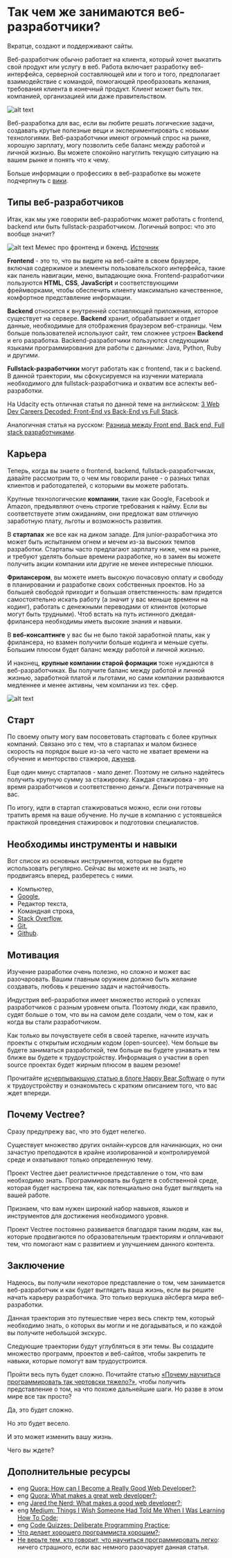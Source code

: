 # Так чем же занимаются веб-разработчики?

Вкратце, создают и поддерживают сайты.

Веб-разработчик обычно работает на клиента, который хочет выкатить свой продукт или услугу в веб. Работа включает разработку веб-интерфейса, серверной составляющей или и того и того, предполагает взаимодействие с командой, помогающей преобразовать желания, требования клиента в конечный продукт. Клиент может быть тех. компанией, организацией или даже правительством.

![alt text](https://user-images.githubusercontent.com/4215285/55289854-8f11ee80-53d4-11e9-9a47-ef8a80e53df8.jpeg)

Веб-разработка для вас, если вы любите решать логические задачи, создавать крутые полезные вещи и экспериментировать с новыми технологиями. Веб-разработчики имеют огромный спрос на рынке, хорошую зарплату, могу позволить себе баланс между работой и личной жизнью. Вы можете спокойно нагуглить текущую ситуацию на вашем рынке и понять что к чему.

Больше информации о профессиях в веб-разработке вы можете подчерпнуть с [вики](https://ru.wikipedia.org/wiki/%D0%92%D0%B5%D0%B1-%D1%80%D0%B0%D0%B7%D1%80%D0%B0%D0%B1%D0%BE%D1%82%D0%BA%D0%B0).

## Типы веб-разработчиков

Итак, как мы уже говорили веб-разработчик может работать с frontend, backend или быть fullstack-разработчиком. Логичный вопрос: что это вообще значит?

![alt text](https://user-images.githubusercontent.com/4215285/55289904-0c3d6380-53d5-11e9-9996-3f64cbf5e4a7.png)
<span className="text-center">Мемес про фронтенд и бэкенд. [Источник](https://www.optimisthub.com/up/frontend-nedir.png?roistat_visit=7087046)</span>

**Frontend** - это то, что вы видите на веб-сайте в своем браузере, включая содержимое и элементы пользовательского интерфейса, такие как панель навигации, меню, выпадающие окна. Frontend-разработчики пользуются **HTML**, **CSS**, **JavaScript** и соответствующими фреймворками, чтобы обеспечить клиенту максимально качественное, комфортное представление информации.

**Backend** относится к внутренней составляющей приложения, которое существует на сервере. **Backend** хранит, обрабатывает и отдает данные, необходимые для отображения браузером веб-страницы. Чем больше пользователей используют сайт, тем сложнее устроен **Backend** и его разработка. Backend-разработчики пользуются следующими языками программирования для работы с данными: Java, Python, Ruby и другими.

**Fullstack-разработчики** могут работать как с frontend, так и с backend. В данной траектории, мы сфокусируемся на изучении материала необходимого для fullstack-разработчика и охватим все аспекты веб-разработки.

На Udacity есть отличная статья по данной теме <span class="btn-fill btn btn-xs btn-success">на английском</span>: [3 Web Dev Careers Decoded: Front-End vs Back-End vs Full Stack](http://blog.udacity.com/2014/12/front-end-vs-back-end-vs-full-stack-web-developers.html).

Аналогичная статья <span class="btn-fill btn btn-xs btn-warning">на русском</span>: [Разница между Front end, Back end, Full stack разработчиками](https://www.itrecruiter.ru/blog/difference).

## Карьера

Теперь, когда вы знаете о frontend, backend, fullstack-разработчиках, давайте рассмотрим то, о чем мы говорили ранее - о разных типах клиентов и работодателей, с которыми вы можете работать.

Крупные технологические **компании**, такие как Google, Facebook и Amazon, предъявляют очень строгие требования к найму. Если вы соответствуете этим ожиданиям, они предложат вам отличную заработную плату, льготы и возможность развития.

В **стартапах** же все как на диком западе. Для junior-разработчика это может быть испытанием огнем и мечем из-за высоких темпов разработки. Стартапы часто предлагают зарплату ниже, чем на рынке, и требуют уделять больше времени разработке, но в замен вы можете получить акции компании или другие не менее интересные плюшки.

**Фрилансером**, вы можете иметь высокую почасовую оплату и свободу в планировании и разработке своих собственных проектов. Но за большей свободой приходит и большая ответственность: вам придется самостоятельно искать работу (а значит у вас меньше времени на кодинг), работать с денежными переводами от клиентов (которые могут быть трудными). Чтоб встать на путь истинного джедая-фрилансера необходимы иметь высокие знания и навыки.

В **веб-консалтинге** у вас бы не было такой заработной платы, как у фрилансера, но взамен получили больше кодинга и меньше суеты. Большим плюсом будет баланс между работой и личной жизнью.

И наконец, **крупные компании старой формации** тоже нуждаются в веб-разработчиках. Вы получите баланс между работой и личной жизнью, заработной платой и льготами, но сами компании развиваются медленнее и менее активны, чем компании из тех. сфер.

![alt text](https://user-images.githubusercontent.com/4215285/55292594-7403a680-53f5-11e9-8133-20517df559ac.jpeg)

## Старт

По своему опыту могу вам посоветовать стартовать с более крупных компаний. Связано это с тем, что в стартапах и малом бизнесе скорость на порядок выше из-за чего часто не хватает времени на обучение и менторство стажеров, [джунов](https://habr.com/ru/post/201654/). 

Еще один минус стартапаов - мало денег. Поэтому не сильно надейтесь получить крупную сумму за стажировку. Каждая стажировка - это время разработчиков и соответственно деньги. Деньги потраченные на вас.

По итогу, идти в стартап стажироваться можно, если они готовы тратить время на ваше обучение. Но лучше в компанию с устоявшейся практикой проведения стажировок и подготовки специалистов.

## Необходимы инструменты и навыки

Вот список из основных инструментов, которые вы будете использовать регулярно. Сейчас вы можете их не знать, но продвигаясь вперед, разберетесь с ними.

- Компьютер,
- [Google](https://www.google.com/),
- Редактор текста,
- Командная строка,
- [Stack Overflow](http://stackoverflow.com/),
- [Git](https://git-scm.com/book/ru/v2),
- [Github](https://github.com/).

## Мотивация

Изучение разработки очень полезно, но сложно и может вас разочаровать. Вашим главным оружием должно быть желание создавать, любовь к решению задач и настойчивость.

Индустрия веб-разработки имеет множество историй о успехах разработчиков с разным уровнем опыта. Поэтому люди, как правило, судят больше о том, что вы на самом деле создали, чем о том, как и когда вы стали разработчиком.

Как только вы почувствуете себя в своей тарелке, начните изучать проекты с открытым исходным кодом (open-sourcee). Чем больше вы будете заниматься разработкой, тем больше вы будете узнавать и тем ближе вы будете к трудоустройству. Информация о участии в open source проектах будет жирным плюсом в вашем резюме!

Прочитайте [исчерпывающую статью в блоге Happy Bear Software](https://www.happybearsoftware.com/how-to-get-a-programmer-job) о пути к трудоустройству и ознакомьтесь с кратким описанием того, что вас ждет впереди.

## Почему Vectree?

Сразу предупрежу вас, что это будет нелегко.

Существует множество других онлайн-курсов для начинающих, но они зачастую преподаются в крайне изолированной и контролируемой среде и охватывают только определенную тему.

Проект Vectree дает реалистичное представление о том, что вам необходимо знать. Программировать вы будете в собственной среде, которая будет настроена так, как потенциально она будет выглядеть на вашей работе.

Признаем, что вам нужен широкий набор навыков, языков и инструментов для достижения необходимого уровня.

Проект Vectree постоянно развивается благодаря таким людям, как вы, которые продвигаются по образовательным траекториям и оплачивают тем, что помогают нам с развитием и улучшением данного контента.

## Заключение

Надеюсь, вы получили некоторое представление о том, чем занимается веб-разработчик и как будет выглядеть ваша жизнь, если вы решите начать карьеру разработчика. Это только верхушка айсберга мира веб-разработки.

Данная траектория это путешествие через весь спектр тем, который необходимо знать, о которых вы могли и не догадываться, и по каждой вы получите небольшой экскурс.

Следующие траектории будут углубляться в эти темы. Вы создадите множество программ, проектов и веб-сайтов, чтобы закрепить те навыки, которые помогут вам трудоустроится.

Пройти весь путь будет сложно. Почитайте статью [«Почему научиться программировать так чертовски тяжело?»](https://habr.com/ru/company/hexlet/blog/251411/), чтобы получить представление о том, на что похоже дальнейшие шаги. Но разве в этом мире все так просто?

Да, это будет сложно.

Но это будет весело.

И это может изменить вашу жизнь.

Чего вы ждете?

## Дополнительные ресурсы

* <span class="btn-fill btn btn-xs btn-success">eng</span> [Quora: How can I Become a Really Good Web Developer?](http://www.quora.com/Computer-Programming/How-can-I-become-a-really-good-Web-Developer-starting-from-now-at-age-20-before-age-25);
* <span class="btn-fill btn btn-xs btn-success">eng</span> [Quora: What makes a great web developer?](http://www.quora.com/What-makes-a-great-web-developer);
* <span class="btn-fill btn btn-xs btn-success">eng</span> [Jared the Nerd: What makes a good web developer?](http://jaredthenerd.com/2013/05/What-Makes-A-Good-Developer/);
* <span class="btn-fill btn btn-xs btn-success">eng</span> [Medium: Things I Wish Someone Had Told Me When I Was Learning How To Code](https://medium.com/learning-to-code/565fc9dcb329);
* <span class="btn-fill btn btn-xs btn-success">eng</span> [Code Quizzes: Deliberate Programming Practice](https://codequizzes.wordpress.com/2013/04/28/deliberate-programming-practice/);
* [Что делает хорошего программиста хорошим?](https://habr.com/ru/post/203574/);
* [Не верьте тем, кто говорит, что научиться программировать легко](https://ain.ua/2015/05/22/ne-verte-tem-kto-govorit-chto-nauchitsya-programmirovat-legko-priznaniya-insajdera/): ничего страшного, если вас немного разочарует данная статья.